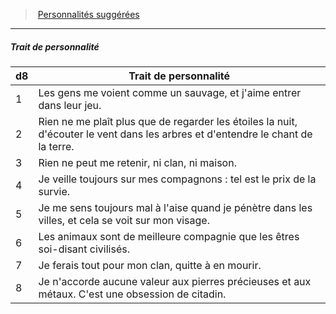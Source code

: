 ﻿---
!PersonalityTraitItem
Table: >+
  |d8|Trait de personnalité|

  |---|---|

  |1|Les gens me voient comme un sauvage, et <!--br-->j'aime entrer dans leur jeu.|

  |2|Rien ne me plaît plus que de regarder les étoiles <!--br-->la nuit, d'écouter le vent dans les arbres et <!--br-->d'entendre le chant de la terre.|

  |3|Rien ne peut me retenir, ni clan, ni maison.|

  |4|Je veille toujours sur mes compagnons : tel est <!--br-->le prix de la survie.|

  |5|Je me sens toujours mal à l'aise quand je <!--br-->pénètre dans les villes, et cela se voit sur mon <!--br-->visage.|

  |6|Les animaux sont de meilleure compagnie que <!--br-->les êtres soi-disant civilisés.|

  |7|Je ferais tout pour mon clan, quitte à en mourir.|

  |8|Je n'accorde aucune valeur aux pierres <!--br-->précieuses et aux métaux. C'est une obsession <!--br-->de citadin.|

Id: background_primitif_hd.md#trait-de-personnalité
ParentLink: background_primitif_hd.md#personnalités-suggérées
Name: Trait de personnalité
ParentName: Personnalités suggérées
NameLevel: 5
Attributes: {}
AttributesDictionary: >+
  {}

---
> [Personnalités suggérées](hd_background_primitif_personnalites_suggerees.md)

---

##### Trait de personnalité

|d8|Trait de personnalité|
|---|---|
|1|Les gens me voient comme un sauvage, et j'aime entrer dans leur jeu.|
|2|Rien ne me plaît plus que de regarder les étoiles la nuit, d'écouter le vent dans les arbres et d'entendre le chant de la terre.|
|3|Rien ne peut me retenir, ni clan, ni maison.|
|4|Je veille toujours sur mes compagnons : tel est le prix de la survie.|
|5|Je me sens toujours mal à l'aise quand je pénètre dans les villes, et cela se voit sur mon visage.|
|6|Les animaux sont de meilleure compagnie que les êtres soi-disant civilisés.|
|7|Je ferais tout pour mon clan, quitte à en mourir.|
|8|Je n'accorde aucune valeur aux pierres précieuses et aux métaux. C'est une obsession de citadin.|

